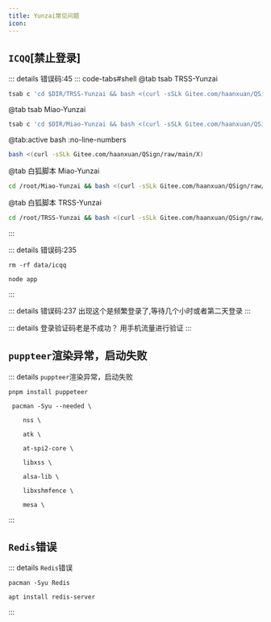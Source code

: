 ```yaml
---
title: Yunzai常见问题
icon: 
---
```


## `ICQQ`[禁止登录]
::: details 错误码:45
::: code-tabs#shell
@tab tsab TRSS-Yunzai
```bash :no-line-numbers
tsab c 'cd $DIR/TRSS-Yunzai && bash <(curl -sSLk Gitee.com/haanxuan/QSign/raw/main/X)'
```
@tab tsab Miao-Yunzai
```bash :no-line-numbers
tsab c 'cd $DIR/Miao-Yunzai && bash <(curl -sSLk Gitee.com/haanxuan/QSign/raw/main/X)'
```
@tab:active bash :no-line-numbers
```bash :no-line-numbers
bash <(curl -sSLk Gitee.com/haanxuan/QSign/raw/main/X)
```
@tab 白狐脚本 Miao-Yunzai
```bash :no-line-numbers
cd /root/Miao-Yunzai && bash <(curl -sSLk Gitee.com/haanxuan/QSign/raw/main/X)
```
@tab 白狐脚本 TRSS-Yunzai
```bash :no-line-numbers
cd /root/TRSS-Yunzai && bash <(curl -sSLk Gitee.com/haanxuan/QSign/raw/main/X)
```
:::

::: details 错误码:235
```
rm -rf data/icqq
```
```云崽根目录执行
node app
```
:::

::: details 错误码:237
出现这个是频繁登录了,等待几个小时或者第二天登录
:::

::: details 登录验证码老是不成功？
用手机流量进行验证
:::

## `puppteer`渲染异常，启动失败
::: details `puppteer`渲染异常，启动失败
```
pnpm install puppeteer
```
```
 pacman -Syu --needed \
  
    nss \
  
    atk \
  
    at-spi2-core \
  
    libxss \
  
    alsa-lib \
  
    libxshmfence \
  
    mesa \
```
:::

## `Redis`错误
::: details `Redis`错误
```TRSSYunzai使用
pacman -Syu Redis
```
```MiaoYunzai使用
apt install redis-server
``` 
:::